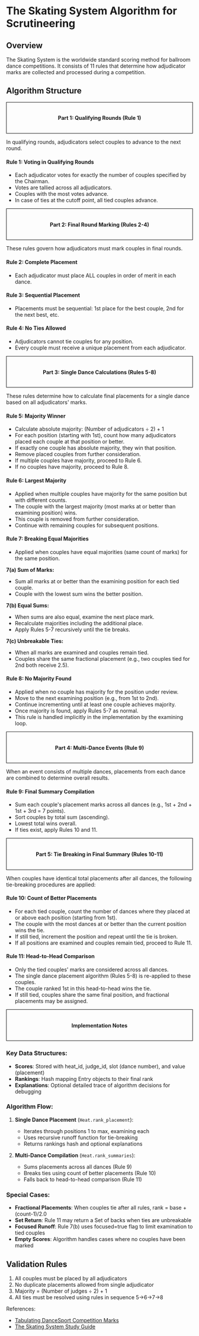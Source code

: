 # The Skating System Algorithm for Scrutineering

## Overview

The Skating System is the worldwide standard scoring method for ballroom dance competitions. It consists of 11 rules that determine how adjudicator marks are collected and processed during a competition.

## Algorithm Structure

<div style="border: 1px solid black; padding: 1em; text-align: center; margin: 0">
<h4>Part 1: Qualifying Rounds (Rule 1)</h4>
</div>

In qualifying rounds, adjudicators select couples to advance to the next round.

#### **Rule 1: Voting in Qualifying Rounds**
- Each adjudicator votes for exactly the number of couples specified by the Chairman.
- Votes are tallied across all adjudicators.
- Couples with the most votes advance.
- In case of ties at the cutoff point, all tied couples advance.

<div style="border: 1px solid black; padding: 1em; text-align: center; margin: 0">
<h4>Part 2: Final Round Marking (Rules 2-4)</h4>
</div>

These rules govern how adjudicators must mark couples in final rounds.

#### **Rule 2: Complete Placement**
- Each adjudicator must place ALL couples in order of merit in each dance.

#### **Rule 3: Sequential Placement**
- Placements must be sequential: 1st place for the best couple, 2nd for the next best, etc.

#### **Rule 4: No Ties Allowed**
- Adjudicators cannot tie couples for any position.
- Every couple must receive a unique placement from each adjudicator.

<div style="border: 1px solid black; padding: 1em; text-align: center; margin: 0">
<h4>Part 3: Single Dance Calculations (Rules 5-8)</h4>
</div>

These rules determine how to calculate final placements for a single dance based on all adjudicators' marks.

#### **Rule 5: Majority Winner**
- Calculate absolute majority: (Number of adjudicators ÷ 2) + 1
- For each position (starting with 1st), count how many adjudicators placed each couple at that position or better.
- If exactly one couple has absolute majority, they win that position.
- Remove placed couples from further consideration.
- If multiple couples have majority, proceed to Rule 6.
- If no couples have majority, proceed to Rule 8.

#### **Rule 6: Largest Majority**
- Applied when multiple couples have majority for the same position but with different counts.
- The couple with the largest majority (most marks at or better than examining position) wins.
- This couple is removed from further consideration.
- Continue with remaining couples for subsequent positions.

#### **Rule 7: Breaking Equal Majorities**
- Applied when couples have equal majorities (same count of marks) for the same position.

**7(a) Sum of Marks:**
- Sum all marks at or better than the examining position for each tied couple.
- Couple with the lowest sum wins the better position.

**7(b) Equal Sums:**
- When sums are also equal, examine the next place mark.
- Recalculate majorities including the additional place.
- Apply Rules 5-7 recursively until the tie breaks.

**7(c) Unbreakable Ties:**
- When all marks are examined and couples remain tied.
- Couples share the same fractional placement (e.g., two couples tied for 2nd both receive 2.5).

#### **Rule 8: No Majority Found**
- Applied when no couple has majority for the position under review.
- Move to the next examining position (e.g., from 1st to 2nd).
- Continue incrementing until at least one couple achieves majority.
- Once majority is found, apply Rules 5-7 as normal.
- This rule is handled implicitly in the implementation by the examining loop.

<div style="border: 1px solid black; padding: 1em; text-align: center; margin: 0">
<h4>Part 4: Multi-Dance Events (Rule 9)</h4>
</div>

When an event consists of multiple dances, placements from each dance are combined to determine overall results.

#### **Rule 9: Final Summary Compilation**
- Sum each couple's placement marks across all dances (e.g., 1st + 2nd + 1st + 3rd = 7 points).
- Sort couples by total sum (ascending).
- Lowest total wins overall.
- If ties exist, apply Rules 10 and 11.


<div style="border: 1px solid black; padding: 1em; text-align: center; margin: 0">
<h4>Part 5: Tie Breaking in Final Summary (Rules 10-11)</h4>
</div>

When couples have identical total placements after all dances, the following tie-breaking procedures are applied:

#### **Rule 10: Count of Better Placements**
- For each tied couple, count the number of dances where they placed at or above each position (starting from 1st).
- The couple with the most dances at or better than the current position wins the tie.
- If still tied, increment the position and repeat until the tie is broken.
- If all positions are examined and couples remain tied, proceed to Rule 11.

#### **Rule 11: Head-to-Head Comparison**
- Only the tied couples' marks are considered across all dances.
- The single dance placement algorithm (Rules 5-8) is re-applied to these couples.
- The couple ranked 1st in this head-to-head wins the tie.
- If still tied, couples share the same final position, and fractional placements may be assigned.



<div style="border: 1px solid black; padding: 1em; text-align: center; margin: 0">
<h4>Implementation Notes</h4>
</div>

### Key Data Structures:
- **Scores**: Stored with heat_id, judge_id, slot (dance number), and value (placement)
- **Rankings**: Hash mapping Entry objects to their final rank
- **Explanations**: Optional detailed trace of algorithm decisions for debugging

### Algorithm Flow:
1. **Single Dance Placement** (`Heat.rank_placement`):
   - Iterates through positions 1 to max, examining each
   - Uses recursive runoff function for tie-breaking
   - Returns rankings hash and optional explanations

2. **Multi-Dance Compilation** (`Heat.rank_summaries`):
   - Sums placements across all dances (Rule 9)
   - Breaks ties using count of better placements (Rule 10)
   - Falls back to head-to-head comparison (Rule 11)

### Special Cases:
- **Fractional Placements**: When couples tie after all rules, rank = base + (count-1)/2.0
- **Set Return**: Rule 11 may return a Set of backs when ties are unbreakable
- **Focused Runoff**: Rule 7(b) uses focused=true flag to limit examination to tied couples
- **Empty Scores**: Algorithm handles cases where no couples have been marked

## Validation Rules
1. All couples must be placed by all adjudicators
2. No duplicate placements allowed from single adjudicator
3. Majority = (Number of judges ÷ 2) + 1
4. All ties must be resolved using rules in sequence 5→6→7→8

References:

* [Tabulating DanceSport Competition Marks](https://www.dancepartner.com/articles/dancesport-skating-system.asp)
* [The Skating System Study Guide](https://dancesport.org.au/accreditation/candidate_info/scrutineering_tutorial.pdf)